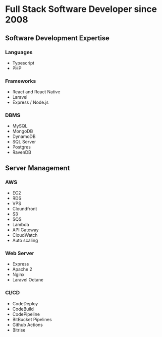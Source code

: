 # Full Stack Software Developer since 2008

## Software Development Expertise

### Languages
- Typescript
- PHP

### Frameworks
- React and React Native
- Laravel
- Express / Node.js

### DBMS
- MySQL
- MongoDB
- DynamoDB
- SQL Server
- Postgres
- RavenDB

## Server Management
### AWS
- EC2
- RDS
- VPS
- Cloundfront
- S3
- SQS
- Lambda
- API Gateway
- CloudWatch
- Auto scaling

### Web Server
- Express
- Apache 2
- Nginx
- Laravel Octane

### CI/CD
- CodeDeploy
- CodeBuild
- CodePipeline
- BitBucket Pipelines
- Github Actions
- Bitrise
